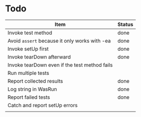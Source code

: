 Todo
==========

| Item                                          | Status |
|-----------------------------------------------|--------|
| Invoke test method                            | done   |
| Avoid `assert` because it only works with -ea | done   |
| Invoke setUp first                            | done   |
| Invoke tearDown afterward                     | done   |
| Invoke tearDown even if the test method fails |        |
| Run multiple tests                            |        |
| Report collected results                      | done   |
| Log string in WasRun                          | done   |
| Report failed tests                           | done   |
| Catch and report setUp errors                 |        |
|                                               |        |